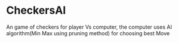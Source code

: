# CheckersAI
An game of checkers for player Vs computer, the computer uses AI algorithm(Min Max using pruning method) for choosing best Move
